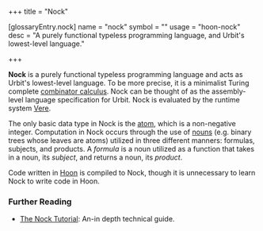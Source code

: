 +++
title = "Nock"

[glossaryEntry.nock]
name = "nock"
symbol = ""
usage = "hoon-nock"
desc = "A purely functional typeless programming language, and Urbit's lowest-level language."

+++

**Nock** is a purely functional typeless programming language and acts as
Urbit's lowest-level language. To be more precise, it is a minimalist Turing 
complete [combinator calculus](https://en.wikipedia.org/wiki/Combinatory_logic).
Nock can be thought of as the assembly-level language specification for Urbit.
Nock is evaluated by the runtime system [Vere](/glossary/vere).

The only basic data type in Nock is the [atom](/glossary/atom), which is a
non-negative integer. Computation in Nock occurs through the use of
[nouns](/glossary/noun) (e.g. binary trees whose leaves are atoms) utilized
in three different manners: formulas, subjects, and products. A _formula_ is a
noun utilized as a function that takes in a noun, its _subject_, and returns a
noun, its _product_.

Code written in [Hoon](/glossary/hoon) is compiled to Nock, though it is
unnecessary to learn Nock to write code in Hoon.

### Further Reading

- [The Nock Tutorial](/language/nock/): An-in depth technical guide.
